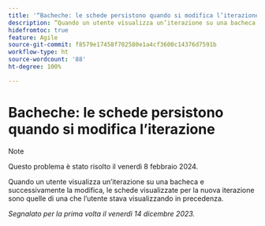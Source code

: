 ```yaml
---
title: '“Bacheche: le schede persistono quando si modifica l’iterazione”'
description: “Quando un utente visualizza un’iterazione su una bacheca e successivamente la modifica, le schede visualizzate per la nuova iterazione sono quelle di una che l’utente stava visualizzando in precedenza”.
hidefromtoc: true
feature: Agile
source-git-commit: f8579e17458f702580e1a4cf3600c14376d7591b
workflow-type: ht
source-wordcount: '88'
ht-degree: 100%

---
```



# Bacheche: le schede persistono quando si modifica l’iterazione

>[!NOTE]
>
>Questo problema è stato risolto il venerdì 8 febbraio 2024.

Quando un utente visualizza un’iterazione su una bacheca e successivamente la modifica, le schede visualizzate per la nuova iterazione sono quelle di una che l’utente stava visualizzando in precedenza.

_Segnalato per la prima volta il venerdì 14 dicembre 2023._
